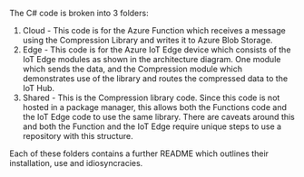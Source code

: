 The C# code is broken into 3 folders:

1) Cloud - This code is for the Azure Function which receives a message using the Compression Library and writes it to Azure Blob Storage.
2) Edge - This code is for the Azure IoT Edge device which consists of the IoT Edge modules as shown in the architecture diagram.  One module which sends the data, and the Compression module which demonstrates use of the library and routes the compressed data to the IoT Hub.
3) Shared - This is the Compression library code.  Since this code is not hosted in a package manager, this allows both the Functions code and the IoT Edge code to use the same library.  There are caveats around this and both the Function and the IoT Edge require unique steps to use a repository with this structure.

Each of these folders contains a further README which outlines their installation, use and idiosyncracies.